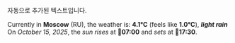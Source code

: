 
자동으로 추가된 텍스트입니다.

<!--START_SECTION:weather:moscow-->
Currently in **Moscow** (RU), the weather is: **4.1°C** (feels like **1.0°C**), ***light rain***<br/>
On *October 15, 2025*, the *sun rises* at 🌅**07:00** and *sets* at 🌇**17:30**.
<!--END_SECTION:weather-->
